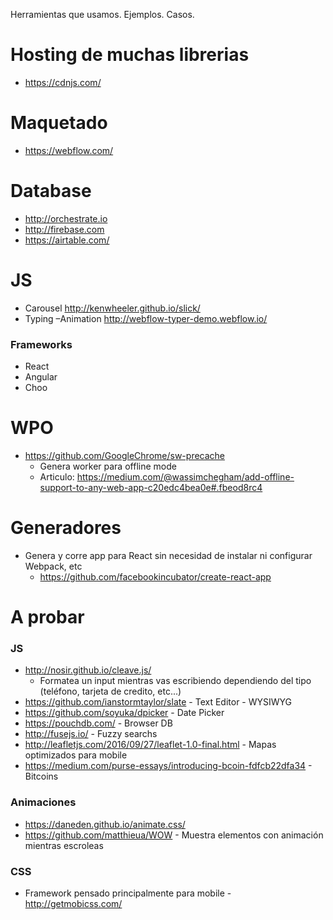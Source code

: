 Herramientas que usamos. Ejemplos. Casos.

# Hosting de muchas librerias
- https://cdnjs.com/

# Maquetado

- https://webflow.com/


# Database

- http://orchestrate.io
- http://firebase.com
- https://airtable.com/


# JS

- Carousel http://kenwheeler.github.io/slick/
- Typing –Animation http://webflow-typer-demo.webflow.io/

### Frameworks
- React
- Angular
- Choo

# WPO
- https://github.com/GoogleChrome/sw-precache
  - Genera worker para offline mode
  - Articulo: https://medium.com/@wassimchegham/add-offline-support-to-any-web-app-c20edc4bea0e#.fbeod8rc4

# Generadores
- Genera y corre app para React sin necesidad de instalar ni configurar Webpack, etc
  - https://github.com/facebookincubator/create-react-app




# A probar

### JS
- http://nosir.github.io/cleave.js/
  - Formatea un input mientras vas escribiendo dependiendo del tipo (teléfono, tarjeta de credito, etc...)
- https://github.com/ianstormtaylor/slate - Text Editor - WYSIWYG
- https://github.com/soyuka/dpicker - Date Picker
- https://pouchdb.com/ - Browser DB
- http://fusejs.io/ - Fuzzy searchs
- http://leafletjs.com/2016/09/27/leaflet-1.0-final.html - Mapas optimizados para mobile
- https://medium.com/purse-essays/introducing-bcoin-fdfcb22dfa34 - Bitcoins

### Animaciones 
- https://daneden.github.io/animate.css/
- https://github.com/matthieua/WOW - Muestra elementos con animación mientras escroleas

### CSS
- Framework pensado principalmente para mobile - http://getmobicss.com/
